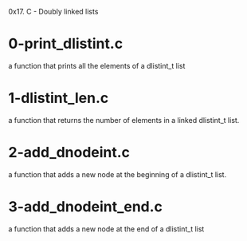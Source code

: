 0x17. C - Doubly linked lists

# 0-print_dlistint.c
a function that prints all the elements of a dlistint_t list

# 1-dlistint_len.c
a function that returns the number of elements in a linked dlistint_t list.

# 2-add_dnodeint.c
a function that adds a new node at the beginning of a dlistint_t list.

# 3-add_dnodeint_end.c
a function that adds a new node at the end of a dlistint_t list
